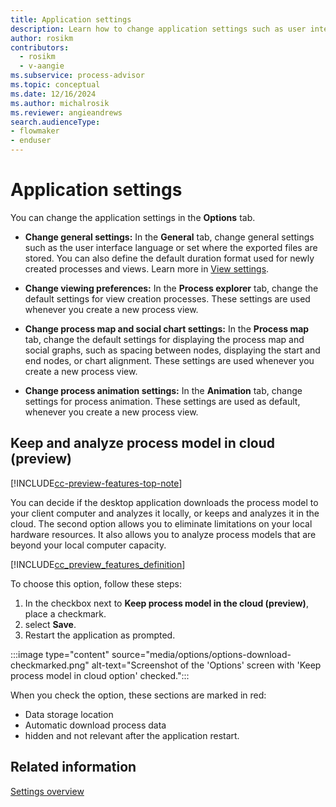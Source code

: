 ```yaml
---
title: Application settings
description: Learn how to change application settings such as user interface language or set where the exported files are stored in Power Automate Process Mining.
author: rosikm
contributors:
  - rosikm
  - v-aangie
ms.subservice: process-advisor
ms.topic: conceptual
ms.date: 12/16/2024
ms.author: michalrosik
ms.reviewer: angieandrews
search.audienceType:
- flowmaker
- enduser
---
```


# Application settings

You can change the application settings in the **Options** tab.

- **Change general settings:** In the **General** tab, change general settings such as the user interface language or set where the exported files are stored. You can also define the default duration format used for newly created processes and views. Learn more in [View settings](view-settings.md).

- **Change viewing preferences:** In the **Process explorer** tab, change the default settings for view creation processes. These settings are used whenever you create a new process view.

- **Change process map and social chart settings:** In the **Process map** tab, change the default settings for displaying the process map and social graphs, such as spacing between nodes, displaying the start and end nodes, or chart alignment. These settings are used whenever you create a new process view.

- **Change process animation settings:** In the **Animation** tab, change settings for process animation. These settings are used as default, whenever you create a new process view.

## Keep and analyze process model in cloud (preview)

[!INCLUDE[cc-preview-features-top-note](../includes/cc-preview-features-top-note.md)]

You can decide if the desktop application downloads the process model to your client computer and analyzes it locally, or keeps and analyzes it in the cloud. The second option allows you to eliminate limitations on your local hardware resources. It also allows you to analyze process models that are beyond your local computer capacity.

[!INCLUDE[cc_preview_features_definition](../includes/cc-preview-features-definition.md)]

To choose this option, follow these steps:

1. In the checkbox next to **Keep process model in the cloud (preview)**, place a checkmark.
1. select **Save**.
1. Restart the application as prompted.

:::image type="content" source="media/options/options-download-checkmarked.png" alt-text="Screenshot of the 'Options' screen with 'Keep process model in cloud option' checked.":::

When you check the option, these sections are marked in red:

- Data storage location
- Automatic download process data
- hidden and not relevant after the application restart.

## Related information

[Settings overview](settings.md)

